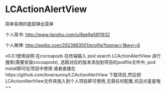 # LCActionAlertView
简单易用的底部弹出菜单

个人简书: http://www.jianshu.com/u/8ae9a56f1932

个人微博: http://weibo.com/2923963501/profile?topnav=1&wvr=6

v0.0.1使用说明
在cocoapods 在终端输入 pod search LCActionAlertView 进行搜索(需要安装cocoapods),
选取对应的版本添加到项目的podfile文件中, pod install即可在项目中使用
或者直接在https://github.com/loversunny/LCActionAlertView 下载项目,然后把LCActionAlertView文件夹拖入到个人项目即可使用,无需任何配置,欢迎点星星哦~~
